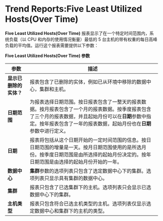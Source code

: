 # Trend Reports:Five Least Utilized Hosts(Over Time)

**Five Least Utilized Hosts(Over Time)** 报表显示了在一个特定时间范围内，系统负载（以 CPU 和内存的使用情况衡量）最低的 5 台主机的带有权重的每日高峰负载的平均值。运行这个报表需要提供以下参数：

**Five Least Utilized Hosts(Over Time) 参数**

| **参数** | **描述** |
| -------- | -------- |
| **显示已删除的实体？** | 报表包含了已删除的实体，例如已从环境中移除的数据中心，集群和主机。 |
| **日期范围** | 为报表选择日期范围。按日报表包含了一整天的报表数据。按月报表包含了一个月的报表数据。按季度报表包含了三个月的报表数据，并且起始月份可以在**日期**参数中指定。按年报表包含了一年的报表数据，起始月份也在**日期**参数中进行定义。 |
| **日期** | 报表将包括从这个日期开始的一定时间范围的信息。按日日期范围的增量是一天。按月日期范围使用的是所选月份。按季度日期范围是由所选择的起始月份决定的。按年日期范围是由选择的起始月份开始的一年。 |
| **数据中心** | **集群**参数的选项列表只包含了选定数据中心下的集群。选项列表只显示具有集群的数据中心。 |
| **集群** | 报表只包含了已选集群下的主机。选项列表只会显示已选数据中心下的集群。 |
| **主机类型** | 报表只包含符合已选主机类型的主机。选项列表仅显示选定数据中心和集群下的主机的类型。 |
